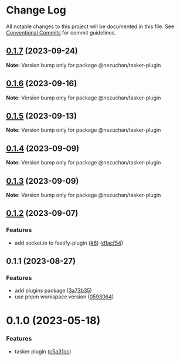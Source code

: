 # Change Log

All notable changes to this project will be documented in this file.
See [Conventional Commits](https://conventionalcommits.org) for commit guidelines.

## [0.1.7](https://github.com/NezuChan/library/compare/@nezuchan/tasker-plugin@0.1.6...@nezuchan/tasker-plugin@0.1.7) (2023-09-24)

**Note:** Version bump only for package @nezuchan/tasker-plugin





## [0.1.6](https://github.com/NezuChan/library/compare/@nezuchan/tasker-plugin@0.1.5...@nezuchan/tasker-plugin@0.1.6) (2023-09-16)

**Note:** Version bump only for package @nezuchan/tasker-plugin





## [0.1.5](https://github.com/NezuChan/library/compare/@nezuchan/tasker-plugin@0.1.4...@nezuchan/tasker-plugin@0.1.5) (2023-09-13)

**Note:** Version bump only for package @nezuchan/tasker-plugin





## [0.1.4](https://github.com/NezuChan/library/compare/@nezuchan/tasker-plugin@0.1.3...@nezuchan/tasker-plugin@0.1.4) (2023-09-09)

**Note:** Version bump only for package @nezuchan/tasker-plugin





## [0.1.3](https://github.com/NezuChan/library/compare/@nezuchan/tasker-plugin@0.1.2...@nezuchan/tasker-plugin@0.1.3) (2023-09-09)

**Note:** Version bump only for package @nezuchan/tasker-plugin





## [0.1.2](https://github.com/NezuChan/library/compare/@nezuchan/tasker-plugin@0.1.1...@nezuchan/tasker-plugin@0.1.2) (2023-09-07)


### Features

* add socket.io to fastify-plugin ([#6](https://github.com/NezuChan/library/issues/6)) ([d1acf54](https://github.com/NezuChan/library/commit/d1acf54389abf43d2f637667d4e593a1db0eff55))





## 0.1.1 (2023-08-27)


### Features

* add plugins package ([3a73b35](https://github.com/NezuChan/library/commit/3a73b35faa1c91c3396b3b3b5f23f1cb1b49c1ae))
* use pnpm workspace version ([0593064](https://github.com/NezuChan/library/commit/05930644af446f6d82511c1ce4d921e9f800f150))





# 0.1.0 (2023-05-18)


### Features

* tasker plugin ([c5a31cc](https://github.com/NezuChan/plugins/commit/c5a31cc267237cba2830743bed407fe5beb0c626))

